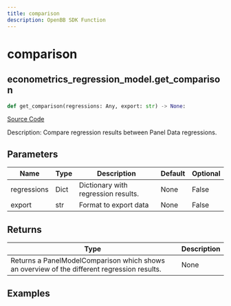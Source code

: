 ```yaml
---
title: comparison
description: OpenBB SDK Function
---
```


# comparison

## econometrics_regression_model.get_comparison

```python title='openbb_terminal/econometrics/regression_model.py'
def get_comparison(regressions: Any, export: str) -> None:
```
[Source Code](https://github.com/OpenBB-finance/OpenBBTerminal/tree/main/openbb_terminal/econometrics/regression_model.py#L426)

Description: Compare regression results between Panel Data regressions.

## Parameters

| Name | Type | Description | Default | Optional |
| ---- | ---- | ----------- | ------- | -------- |
| regressions | Dict | Dictionary with regression results. | None | False |
| export | str | Format to export data | None | False |

## Returns

| Type | Description |
| ---- | ----------- |
| Returns a PanelModelComparison which shows an overview of the different regression results. | None |

## Examples

